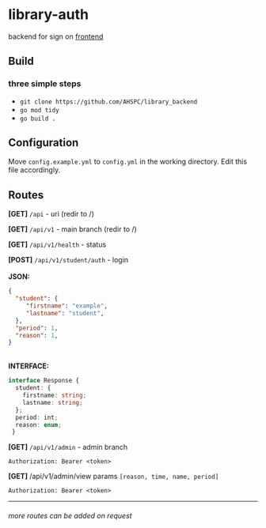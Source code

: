 # library-auth

backend for sign on [frontend](https://github.com/AHSPC/library-sign-in-system)

## Build

### three simple steps

- `git clone https://github.com/AHSPC/library_backend`
- `go mod tidy`
- `go build .`

## Configuration

Move `config.example.yml` to `config.yml` in the working directory. Edit this file accordingly.

## Routes

**[GET]** `/api` - uri (redir to /)

**[GET]** `/api/v1` - main branch (redir to /)

**[GET]**  `/api/v1/health` - status

**[POST]**  `/api/v1/student/auth` - login
<br /><br /> **JSON:**
```json
{
  "student": {
     "firstname": "example",
     "lastname": "student",
  },
  "period": 1,
  "reason": 1,
}
```
<br/> **INTERFACE:**
```ts
interface Response {
  student: {
    firstname: string;
    lastname: string;
  };
  period: int;
  reason: enum;
 }
```

**[GET]** `/api/v1/admin` - admin branch
```
Authorization: Bearer <token>
```

**[GET]** /api/v1/admin/view
params `[reason, time, name, period]`
```
Authorization: Bearer <token>
```
<hr />

###### more routes can be added on request
